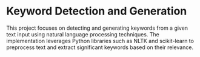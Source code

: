 # Keyword Detection and Generation

This project focuses on detecting and generating keywords from a given text input using natural language processing techniques. The implementation leverages Python libraries such as NLTK and scikit-learn to preprocess text and extract significant keywords based on their relevance. 
